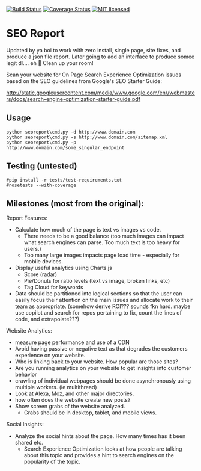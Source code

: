 [![Build Status](https://travis-ci.org/drawbuildplay/seo_report.svg?branch=master)](https://travis-ci.org/drawbuildplay/seo_report)
[![Coverage Status](https://coveralls.io/repos/github/drawbuildplay/seo_report/badge.svg?branch=master)](https://coveralls.io/github/drawbuildplay/seo_report?branch=master)
[![MIT licensed](https://img.shields.io/badge/license-MIT-blue.svg)](https://raw.githubusercontent.com/drawbuildplay/seo_report/master/LICENSE)

SEO Report
==========
Updated by ya boi to work with zero install, single page, site fixes, and produce a json file report. Later going to add an interface to produce somee legit dl.... eh 👊 Clean up your room!

Scan your website for On Page Search Experience Optimization issues based on 
the SEO guidelines from Google's SEO Starter Guide:
        
http://static.googleusercontent.com/media/www.google.com/en//webmasters/docs/search-engine-optimization-starter-guide.pdf


Usage
-----

```
python seoreport\cmd.py -d http://www.domain.com
python seoreport\cmd.py -s http://www.domain.com/sitemap.xml
python seoreport\cmd.py -p http://www.domain.com/some_singular_endpoint
```

Testing (untested)
-------
```
#pip install -r tests/test-requirements.txt
#nosetests --with-coverage
```

Milestones (most from the original):
-------
Report Features:
* Calculate how much of the page is text vs images vs code.
  * There needs to be a good balance (too much images can impact what search engines can parse. Too much text is too heavy for users.)
  * Too many large images impacts page load time - especially for mobile devices.
* Display useful analytics using Charts.js
  * Score (radar)
  * Pie/Donuts for ratio levels (text vs image, broken links, etc)
  * Tag Cloud for keywords
* Data should be partitioned into logical sections so that the user can easily focus their attention on the main issues and allocate work to their team as appropriate. (somehow derive ROI??? sounds fkn hard. maybe use copilot and search for repos pertaining to fix, count the lines of code, and extrapolate???)
  
Website Analytics:
* measure page performance and use of a CDN
* Avoid having passive or negative text as that degrades the customers experience on your website.
* Who is linking back to your website. How popular are those sites?
* Are you running analytics on your website to get insights into customer behavior
* crawling of individual webpages should be done asynchronously using multiple workers. (ie multithread)
* Look at Alexa, Moz, and other major directories.
* how often does the website create new posts?
* Show screen grabs of the website analyzed.
  * Grabs should be in desktop, tablet, and mobile views.
    
Social Insights:
* Analyze the social hints about the page. How many times has it been shared etc.
  * Search Experience Optimization looks at how people are talking about this topic and provides a hint to search engines on the popularity of the topic.
